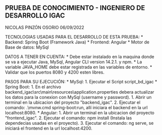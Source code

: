 ## PRUEBA DE CONOCIMIENTO - INGENIERO DE DESARROLLO IGAC
 NICOLAS PINZÓN OSORIO
 06/09/2022

TECNOLOGIAS USADAS PARA EL DESARROLLO DE ESTA PRUEBA:
	* Backend: Spring Boot (Framework Java)
	* Frontend: Angular
	* Motor de Base de datos: MySql

DATOS A TENER EN CUENTA:
	* Debe estar instalado en la maquina donde se va a ejecutar Java, MySql, Angular CLI version 14.2.1. y npm.
	* La variable JAVA_HOME debe estar registrada en las variables de entorno.
	* Validar que los puertos 8080 y 4200 esten libres.

PASOS PARA SU EJECUCIÓN:
	* MySql:
		1. Ejecutar el Script script_bd_igac
	* Spring Boot: 
		1. En el archivo backend_igac\src\main\resources\application.properties debera actualizar los datos para la conexion con MySql (username y password).
		1. Abrir un terminal en la ubicacion del proyecto "backend_igac".
		2. Ejecutar el comando: .\mvnw.cmd spring-boot:run, allí iniciara el backend en la url localhost:8080.
	* Angular:
		1. Abrir un terminal en la ubicacion del proyecto "frontend_igac".
		2. Ejecutar el comando: npm install (Instala las dependecias usadas en el proyecto).
		3. Ejecutar el comando: ng serve, se iniciará el frontend en la url localhost:4200.

		
